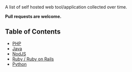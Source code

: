 
A list of self hosted web tool/application collected over time.

**Pull requests are welcome.**

## Table of Contents

  - [PHP](content/php.md)
  - [Java](content/java.md)
  - [NodJS](content/nodjs.md)
  - [Ruby / Ruby on Rails](content/ruby.md)
  - [Python](content/python.md)